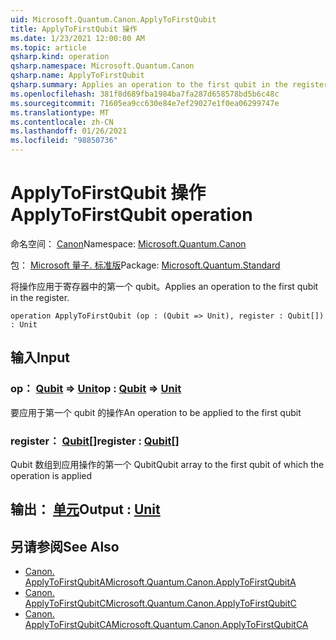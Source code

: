 ```yaml
---
uid: Microsoft.Quantum.Canon.ApplyToFirstQubit
title: ApplyToFirstQubit 操作
ms.date: 1/23/2021 12:00:00 AM
ms.topic: article
qsharp.kind: operation
qsharp.namespace: Microsoft.Quantum.Canon
qsharp.name: ApplyToFirstQubit
qsharp.summary: Applies an operation to the first qubit in the register.
ms.openlocfilehash: 381f8d689fba1984ba7fa287d658578bd5b6c48c
ms.sourcegitcommit: 71605ea9cc630e84e7ef29027e1f0ea06299747e
ms.translationtype: MT
ms.contentlocale: zh-CN
ms.lasthandoff: 01/26/2021
ms.locfileid: "98850736"
---
```

# <a name="applytofirstqubit-operation"></a><span data-ttu-id="ba571-102">ApplyToFirstQubit 操作</span><span class="sxs-lookup"><span data-stu-id="ba571-102">ApplyToFirstQubit operation</span></span>

<span data-ttu-id="ba571-103">命名空间： [Canon](xref:Microsoft.Quantum.Canon)</span><span class="sxs-lookup"><span data-stu-id="ba571-103">Namespace: [Microsoft.Quantum.Canon](xref:Microsoft.Quantum.Canon)</span></span>

<span data-ttu-id="ba571-104">包： [Microsoft 量子. 标准版](https://nuget.org/packages/Microsoft.Quantum.Standard)</span><span class="sxs-lookup"><span data-stu-id="ba571-104">Package: [Microsoft.Quantum.Standard](https://nuget.org/packages/Microsoft.Quantum.Standard)</span></span>


<span data-ttu-id="ba571-105">将操作应用于寄存器中的第一个 qubit。</span><span class="sxs-lookup"><span data-stu-id="ba571-105">Applies an operation to the first qubit in the register.</span></span>

```qsharp
operation ApplyToFirstQubit (op : (Qubit => Unit), register : Qubit[]) : Unit
```


## <a name="input"></a><span data-ttu-id="ba571-106">输入</span><span class="sxs-lookup"><span data-stu-id="ba571-106">Input</span></span>

### <a name="op--qubit--unit"></a><span data-ttu-id="ba571-107">op： [Qubit](xref:microsoft.quantum.lang-ref.qubit) => [Unit](xref:microsoft.quantum.lang-ref.unit)</span><span class="sxs-lookup"><span data-stu-id="ba571-107">op : [Qubit](xref:microsoft.quantum.lang-ref.qubit) => [Unit](xref:microsoft.quantum.lang-ref.unit)</span></span> 

<span data-ttu-id="ba571-108">要应用于第一个 qubit 的操作</span><span class="sxs-lookup"><span data-stu-id="ba571-108">An operation to be applied to the first qubit</span></span>


### <a name="register--qubit"></a><span data-ttu-id="ba571-109">register： [Qubit](xref:microsoft.quantum.lang-ref.qubit)[]</span><span class="sxs-lookup"><span data-stu-id="ba571-109">register : [Qubit](xref:microsoft.quantum.lang-ref.qubit)[]</span></span>

<span data-ttu-id="ba571-110">Qubit 数组到应用操作的第一个 Qubit</span><span class="sxs-lookup"><span data-stu-id="ba571-110">Qubit array to the first qubit of which the operation is applied</span></span>



## <a name="output--unit"></a><span data-ttu-id="ba571-111">输出： [单元](xref:microsoft.quantum.lang-ref.unit)</span><span class="sxs-lookup"><span data-stu-id="ba571-111">Output : [Unit](xref:microsoft.quantum.lang-ref.unit)</span></span>



## <a name="see-also"></a><span data-ttu-id="ba571-112">另请参阅</span><span class="sxs-lookup"><span data-stu-id="ba571-112">See Also</span></span>

- [<span data-ttu-id="ba571-113">Canon. ApplyToFirstQubitA</span><span class="sxs-lookup"><span data-stu-id="ba571-113">Microsoft.Quantum.Canon.ApplyToFirstQubitA</span></span>](xref:Microsoft.Quantum.Canon.ApplyToFirstQubitA)
- [<span data-ttu-id="ba571-114">Canon. ApplyToFirstQubitC</span><span class="sxs-lookup"><span data-stu-id="ba571-114">Microsoft.Quantum.Canon.ApplyToFirstQubitC</span></span>](xref:Microsoft.Quantum.Canon.ApplyToFirstQubitC)
- [<span data-ttu-id="ba571-115">Canon. ApplyToFirstQubitCA</span><span class="sxs-lookup"><span data-stu-id="ba571-115">Microsoft.Quantum.Canon.ApplyToFirstQubitCA</span></span>](xref:Microsoft.Quantum.Canon.ApplyToFirstQubitCA)